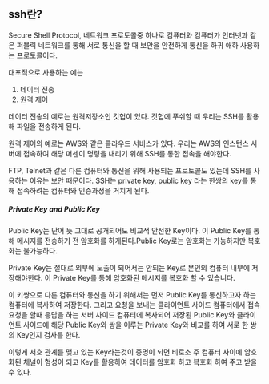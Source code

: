 ## ssh란?

Secure Shell Protocol, 네트워크 프로토콜중 하나로 컴퓨터와 컴퓨터가 인터넷과 같은 퍼블릭 네트워크를 통해 서로 통신을 할 때 보안을 안전하게 통신을 하귀 애하 사용하는 프로토콜이다.

대포적으로 사용하는 예는 

1. 데이터 전송
2. 원격 제어

데이터 전송의 예로는 원격저장소인 깃헙이 있다. 깃헙에 푸쉬할 때 우리는 SSH를 활용해 파일을 전송하게 된다.

원격 제어의 예로는 AWS와 같은 클라우드 서비스가 있다. 우리는 AWS의 인스턴스 서버에 접속하여 해당 머센이 명령을 내리기 위해 SSH를 통한 접속을 해야한다.

FTP, Telnet과 같은 다른 컴퓨터와 통신을 위해 사용되는 프로토콜도 있는데 SSH를 사용하는 이유는 보안 때문이다. SSH는 private key, public key 라는 한쌍의 key를 통해 접속하려는 컴퓨터와 인증과정을 거치게 된다.

##### Private Key and Public Key

Public Key는 단어 뜻 그대로 공개되어도 비교적 안전한 Key이다. 이 Public Key를 통해 메시지를 전송하기 전 암호화를 하게된다.Public Key로는 암호화는 가능하지만 복호화는 불가능하다.

Private Key는 절대로 외부에 노출이 되어서는 안되는 Key로 본인의 컴퓨터 내부에 저장해야한다. 이 Private Key를 통해 암호화된 메시지를 복호화 할 수 있습니다.

이 키쌍으로 다른 컴퓨터와 통신을 하기 위해서는 먼저 Public Key를 통신하고자 하는 컴퓨터에 복사하여 저장한다. 그리고 요청을 보내는 클라이언트 사이드 컴퓨터에서 접속 요청을 할때 응답을 하는 서버 사이드 컴퓨터에 복사되어 저장된 Public Key와 클라이언트 사이드에 해당 Public Key와 쌍을 이루는 Private Key와 비교를 하여 서로 한 쌍의 Key인지 검사를 한다.

이렇게 서호 관계를 맺고 있는 Key라는것이 증명이 되면 비로소 주 컴퓨터 사이에 암호화된 채널이 형성이 되고 Key를 활용하여 데이터를 암호화 하고 복호화 하여 주고 받을수 있다.



